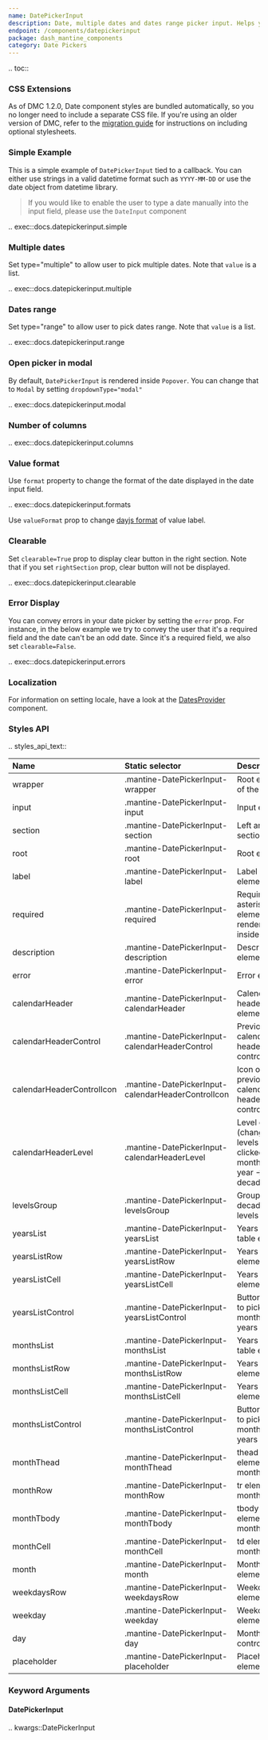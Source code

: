 ```yaml
---
name: DatePickerInput
description: Date, multiple dates and dates range picker input. Helps you easily switch between different months, years along with locale support.
endpoint: /components/datepickerinput
package: dash_mantine_components
category: Date Pickers
---
```


.. toc::



### CSS Extensions

As of DMC 1.2.0, Date component styles are bundled automatically, so you no longer need to include a separate CSS file.
If you're using an older version of DMC, refer to the [migration guide](/migration) for instructions on including optional stylesheets.

### Simple Example

This is a simple example of `DatePickerInput` tied to a callback. You can either use strings in a valid datetime format such
as `YYYY-MM-DD` or use the date object from datetime library.

> If you would like to enable the user to type a date manually into the input field, please use the `DateInput` component

.. exec::docs.datepickerinput.simple

### Multiple dates

Set type="multiple" to allow user to pick multiple dates.  Note that `value` is a list.

.. exec::docs.datepickerinput.multiple

### Dates range

Set type="range" to allow user to pick dates range. Note that `value` is a list.

.. exec::docs.datepickerinput.range

### Open picker in modal

By default, `DatePickerInput` is rendered inside `Popover`. You can change that to `Modal` by setting `dropdownType="modal"`

.. exec::docs.datepickerinput.modal

### Number of columns

.. exec::docs.datepickerinput.columns

### Value format

Use `format` property to change the format of the date displayed in the date input field.

.. exec::docs.datepickerinput.formats

Use `valueFormat` prop to change [dayjs format](https://day.js.org/docs/en/display/format) of value label.

### Clearable

Set `clearable=True` prop to display clear button in the right section. Note that if you set `rightSection` prop, clear button will not be displayed.

.. exec::docs.datepickerinput.clearable

### Error Display

You can convey errors in your date picker by setting the `error` prop. For instance, in the below example we try to
convey the user that it's a required field and the date can't be an odd date. Since it's a required field, we also
set `clearable=False`.

.. exec::docs.datepickerinput.errors

### Localization

For information on setting locale, have a look at the [DatesProvider](/components/datesprovider) component.

### Styles API

.. styles_api_text::

| Name                      | Static selector                                    | Description                                                          |
|:--------------------------|:---------------------------------------------------|:---------------------------------------------------------------------|
| wrapper                   | .mantine-DatePickerInput-wrapper                   | Root element of the Input                                            |
| input                     | .mantine-DatePickerInput-input                     | Input element                                                        |
| section                   | .mantine-DatePickerInput-section                   | Left and right sections                                              |
| root                      | .mantine-DatePickerInput-root                      | Root element                                                         |
| label                     | .mantine-DatePickerInput-label                     | Label element                                                        |
| required                  | .mantine-DatePickerInput-required                  | Required asterisk element, rendered inside label                     |
| description               | .mantine-DatePickerInput-description               | Description element                                                  |
| error                     | .mantine-DatePickerInput-error                     | Error element                                                        |
| calendarHeader            | .mantine-DatePickerInput-calendarHeader            | Calendar header root element                                         |
| calendarHeaderControl     | .mantine-DatePickerInput-calendarHeaderControl     | Previous/next calendar header controls                               |
| calendarHeaderControlIcon | .mantine-DatePickerInput-calendarHeaderControlIcon | Icon of previous/next calendar header controls                       |
| calendarHeaderLevel       | .mantine-DatePickerInput-calendarHeaderLevel       | Level control (changes levels when clicked, month -> year -> decade) |
| levelsGroup               | .mantine-DatePickerInput-levelsGroup               | Group of decades levels                                              |
| yearsList                 | .mantine-DatePickerInput-yearsList                 | Years list table element                                             |
| yearsListRow              | .mantine-DatePickerInput-yearsListRow              | Years list row element                                               |
| yearsListCell             | .mantine-DatePickerInput-yearsListCell             | Years list cell element                                              |
| yearsListControl          | .mantine-DatePickerInput-yearsListControl          | Button used to pick months and years                                 |
| monthsList                | .mantine-DatePickerInput-monthsList                | Years list table element                                             |
| monthsListRow             | .mantine-DatePickerInput-monthsListRow             | Years list row element                                               |
| monthsListCell            | .mantine-DatePickerInput-monthsListCell            | Years list cell element                                              |
| monthsListControl         | .mantine-DatePickerInput-monthsListControl         | Button used to pick months and years                                 |
| monthThead                | .mantine-DatePickerInput-monthThead                | thead element of month table                                         |
| monthRow                  | .mantine-DatePickerInput-monthRow                  | tr element of month table                                            |
| monthTbody                | .mantine-DatePickerInput-monthTbody                | tbody element of month table                                         |
| monthCell                 | .mantine-DatePickerInput-monthCell                 | td element of month table                                            |
| month                     | .mantine-DatePickerInput-month                     | Month table element                                                  |
| weekdaysRow               | .mantine-DatePickerInput-weekdaysRow               | Weekdays tr element                                                  |
| weekday                   | .mantine-DatePickerInput-weekday                   | Weekday th element                                                   |
| day                       | .mantine-DatePickerInput-day                       | Month day control                                                    |
| placeholder               | .mantine-DatePickerInput-placeholder               | Placeholder element                                                  |

### Keyword Arguments

#### DatePickerInput

.. kwargs::DatePickerInput
